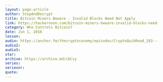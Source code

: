 ```yaml
---
layout: page-article
author: StopAndDecrypt
title: Bitcoin Miners Beware - Invalid Blocks Need Not Apply
link: https://hackernoon.com/bitcoin-miners-beware-invalid-blocks-need-not-apply-51c293ee278b
category: Who Controls Bitcoin?
date: Jun 1, 2018
lesson: 
audio: https://anchor.fm/thecryptoconomy/episodes/CryptoQuikRead_283---Invalid-Blocks-Need-Not-Apply-StopAndDecrypt-e4uu7j/a-akrfpv
audio2: 
audio3: 
star: 
archive: https://archive.md/cbCsy
series: 
seriesnr: 
quote: 
---
```

